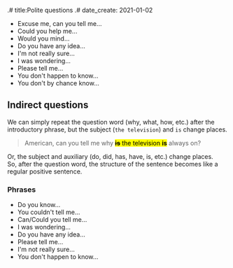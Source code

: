 .# title:Polite questions
.# date_create: 2021-01-02

- Excuse me, can you tell me...
- Could you help me...
- Would you mind...
- Do you have any idea...
- I'm not really sure...
- I was wondering...
- Please tell me...
- You don't happen to know...
- You don't by chance know...


## Indirect questions

We can simply repeat the question word (why, what, how, etc.) after the introductory phrase, but the subject (`the television`) and `is` change places.  

> American, can you tell me why <mark>~~**is**~~ the television **is**</mark> always on?

Or, the subject and auxiliary (do, did, has, have, is, etc.) change places.  
So, after the question word, the structure of the sentence becomes like a regular positive sentence.

### Phrases

- Do you know...
- You couldn't tell me...
- Can/Could you tell me...
- I was wondering...
- Do you have any idea...
- Please tell me...
- I'm not really sure...
- You don't happen to know...
